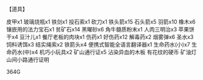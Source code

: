 【道具】

皮甲x1
玻璃烧瓶x1
铁剑x1
投石索x1
砍刀x1
铁头箭x15
石头箭x5
羽箭x10
橡木x6
镶嵌用的法力宝石x1
贫矿石x14
黑曜砂x6
角牛髓质粉末x1
人肉三明治x3
苹果饼干x4
豆汁儿x1
餐厅老板的肉块x1
伤药x1
好伤药x12
解毒药x2
烟雾弹x6
圣水x3
饲料诱饵x3
结实绳索x2
铁箭头x4
便携式智能全语言翻译器x1
生命药水(小)x7
生命药水(中)x4
机巧小玩具x2
矿山通行证x5
沾染异血的木板
有花纹的硬币
矿油灯
山间小路通行证明

364G